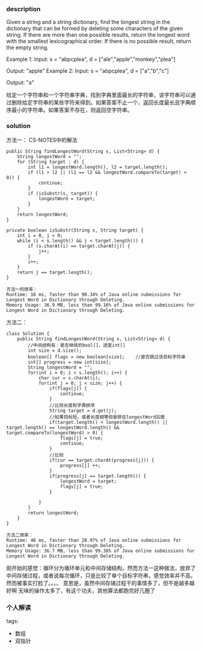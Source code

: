### description
Given a string and a string dictionary, find the longest string in the dictionary that can be formed by deleting some characters of the given string. If there are more than one possible results, return the longest word with the smallest lexicographical order. If there is no possible result, return the empty string.

Example 1:
Input:
s = "abpcplea", d = ["ale","apple","monkey","plea"]

Output: 
"apple"
Example 2:
Input:
s = "abpcplea", d = ["a","b","c"]

Output: 
"a"

给定一个字符串和一个字符串字典，找到字典里面最长的字符串，该字符串可以通过删除给定字符串的某些字符来得到。如果答案不止一个，返回长度最长且字典顺序最小的字符串。如果答案不存在，则返回空字符串。

### solution
方法一： CS-NOTES中的解法
```
public String findLongestWord(String s, List<String> d) {
    String longestWord = "";
    for (String target : d) {
        int l1 = longestWord.length(), l2 = target.length();
        if (l1 > l2 || (l1 == l2 && longestWord.compareTo(target) < 0)) {
            continue;
        }
        if (isSubstr(s, target)) {
            longestWord = target;
        }
    }
    return longestWord;
}

private boolean isSubstr(String s, String target) {
    int i = 0, j = 0;
    while (i < s.length() && j < target.length()) {
        if (s.charAt(i) == target.charAt(j)) {
            j++;
        }
        i++;
    }
    return j == target.length();
}
```
```
方法一的效率：
Runtime: 16 ms, faster than 90.34% of Java online submissions for Longest Word in Dictionary through Deleting.
Memory Usage: 36.9 MB, less than 99.16% of Java online submissions for Longest Word in Dictionary through Deleting.
```

方法二：
```
class Solution {
    public String findLongestWord(String s, List<String> d) {
        //中间结构有：是否继续的bool[]，进度int[]
        int size = d.size();
        boolean[] flags = new boolean[size];    //是否跳过该目标字符串
        int[] progress = new int[size];
        String longestWord = "";
        for(int i = 0; i < s.length(); i++) {
            char cur = s.charAt(i);
            for(int j = 0; j < size; j++) {
                if(flags[j]) {
                    continue;
                }
                //比较长度和字典排序
                String target = d.get(j);
                //如果目标短，或者长度相等但是排在longestWord后面
                if(target.length() < longestWord.length() || target.length() == longestWord.length() && target.compareTo(longestWord) > 0) {
                    flags[j] = true;
                    continue;
                }
                //比较
                if(cur == target.charAt(progress[j])) {
                    progress[j] ++;
                }
                if(progress[j] == target.length()) {
                    longestWord = target;
                    flags[j] = true;
                }

            }
        }
        return longestWord;
    }
}
```
```
方法二效率：
Runtime: 46 ms, faster than 28.97% of Java online submissions for Longest Word in Dictionary through Deleting.
Memory Usage: 36.7 MB, less than 99.38% of Java online submissions for Longest Word in Dictionary through Deleting.
```

刚开始的感觉：循环分为循环单元和中间存储结构，然而方法一这种做法，放弃了中间存储过程，或者说每次循环，只是比较了单个目标字符串，感觉效率并不高。
然而被事实打脸了。。。。
意思是，虽然中间存储过程干的事情多了，但不是越多越好啊
无味的操作太多了，有这个功夫，其他算法都跑完好几圈了
### 个人解读


tags:
  - 数组
  - 双指针
